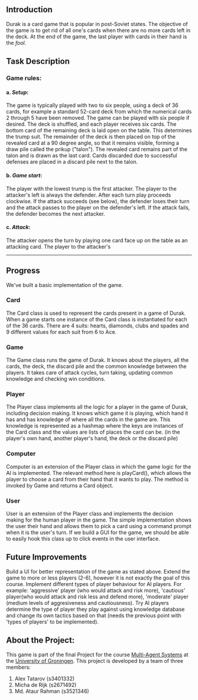 

## Introduction

Durak is a card game that is popular in post-Soviet states. The objective of the game is to get rid of all one's cards when there are no more cards left in the deck. At the end of the game, the last player with cards in their hand is the *fool*.

## Task Description

### Game rules:
#### a. *Setup*: 
The game is typically played with two to six people,
using a deck of 36 cards, for example a standard 52-card deck
from which the numerical cards 2 through 5 have been
removed. The game can be played with six people if desired.
The deck is shuffled, and each player receives six cards. The
bottom card of the remaining deck is laid open on the table.
This determines the trump suit. The remainder of the deck is
then placed on top of the revealed card at a 90 degree angle,
so that it remains visible, forming a draw pile called the prikup
("talon"). The revealed card remains part of the talon and is
drawn as the last card. Cards discarded due to successful
defenses are placed in a discard pile next to the talon.

#### b. *Game start*: 
The player with the lowest trump is the first
attacker. The player to the attacker's left is always the defender.
After each turn play proceeds clockwise. If the attack succeeds
(see below), the defender loses their turn and the attack passes
to the player on the defender's left. If the attack fails, the
defender becomes the next attacker.

#### c. *Attack*: 
The attacker opens the turn by playing one card face up
on the table as an attacking card. The player to the attacker's

____________________

## Progress

We've built a basic implementation of the game. 

### Card

The Card class is used to represent the cards present in a game of Durak. When a game starts one instance of the Card class is instantiated for each of the 36 cards. There are 4 suits: hearts, diamonds, clubs and spades and 9 different values for each suit from 6 to Ace.

### Game

The Game class runs the game of Durak. It knows about the players, all the cards, the deck, the discard pile and the common knowledge between the players. It takes care of attack cycles, turn taking, updating common knowledge and checking win conditions.

### Player

The Player class implements all the logic for a player in the game of Durak, including decision making. It knows which game it is playing, which hand it has and has knowledge of where all the cards in the game are. This knowledge is represented as a hashmap where the keys are instances of the Card class and the values are lists of places the card can be. (in the player's own hand, another player's hand, the deck or the discard pile)

### Computer

Computer is an extension of the Player class in which the game logic for the AI is implemented. The relevant method here is playCard(), which allows the player to choose a card from their hand that it wants to play. The method is invoked by Game and returns a Card object.

### User

User is an extension of the Player class and implements the decision making for the human player in the game. The simple implementation shows the user their hand and allows them to pick a card using a command prompt when it is the user's turn. If we build a GUI for the game, we should be able to easily hook this class up to click events in the user interface.

## Future Improvements
Build a UI for better representation of the game as stated above. Extend the game to more or less players (2-6), however it is not exactly the goal of this course. Implement different types of player behaviour for AI players. For example: 'aggressive' player (who would attack and risk more), 'cautious' player(who would attack and risk less and defend more), 'moderate' player (medium levels of aggresiveness and cautiousness). Try AI players determine the type of player they play against using knowledge database and change its own tactics based on that (needs the previous point with 'types of players' to be implemented).  



## About the Project:

This game is part of the final Project for the course [Multi-Agent Systems](https://www.rug.nl/ocasys/rug/vak/show?code=KIM.MAS03) at the [University of Groningen](https://www.rug.nl/). This project is developed by a team of three members:

1. Alex Tatarov (s3401332)
2. Micha de Rijk (s2671492)
3. Md. Ataur Rahman (s3521346)
